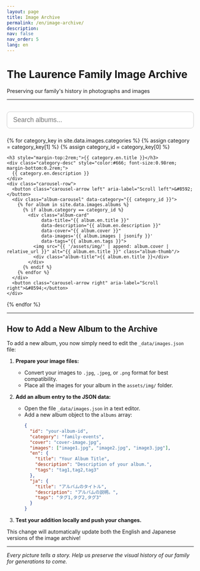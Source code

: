 ```yaml
---
layout: page
title: Image Archive
permalink: /en/image-archive/
description: 
nav: false
nav_order: 5
lang: en
---
```


# The Laurence Family Image Archive
Preserving our family's history in photographs and images

---

<!-- Search Bar -->
<div style="width: 100%; margin: 2rem 0 1.5rem 0; text-align: center;">
  <input id="imageSearchInput" type="text" placeholder="Search albums..." style="width: 100%; padding: 0.7rem 1rem; font-size: 1.1rem; border-radius: 8px; border: 1px solid #ccc;">
</div>

<!-- Netflix-style Album Gallery by Category with Carousel -->
<div class="image-gallery-section">
  {% for category_key in site.data.images.categories %}
    {% assign category = category_key[1] %}
    {% assign category_id = category_key[0] %}
    
    <h3 style="margin-top:2rem;">{{ category.en.title }}</h3>
    <div class="category-desc" style="color:#666; font-size:0.98rem; margin-bottom:0.2rem;">
      {{ category.en.description }}
    </div>
    <div class="carousel-row">
      <button class="carousel-arrow left" aria-label="Scroll left">&#8592;</button>
      <div class="album-carousel" data-category="{{ category_id }}">
        {% for album in site.data.images.albums %}
          {% if album.category == category_id %}
            <div class="album-card" 
                 data-title="{{ album.en.title }}" 
                 data-description="{{ album.en.description }}" 
                 data-cover="{{ album.cover }}" 
                 data-images='{{ album.images | jsonify }}' 
                 data-tags="{{ album.en.tags }}">
              <img src="{{ '/assets/img/' | append: album.cover | relative_url }}" alt="{{ album.en.title }}" class="album-thumb"/>
              <div class="album-title">{{ album.en.title }}</div>
            </div>
          {% endif %}
        {% endfor %}
      </div>
      <button class="carousel-arrow right" aria-label="Scroll right">&#8594;</button>
    </div>
  {% endfor %}
</div>

<!-- Modal for album images -->
<div id="albumModal" class="image-modal" style="display:none;">
  <div class="image-modal-content" style="max-width:700px; width:95vw;">
    <span class="image-modal-close">&times;</span>
    <h3 id="modalAlbumTitle">Album Title</h3>
    <p id="modalAlbumDescription">Album description goes here.</p>
    <div class="album-image-carousel-row">
      <button class="carousel-arrow left" id="albumLeftArrow" aria-label="Scroll left">&#8592;</button>
      <div class="album-image-carousel" id="albumImageCarousel">
        <!-- Images will be injected here -->
      </div>
      <button class="carousel-arrow right" id="albumRightArrow" aria-label="Scroll right">&#8594;</button>
    </div>
  </div>
</div>

<style>
.carousel-row {
  display: flex;
  align-items: center;
  margin: 1.5rem 0 2.5rem 0;
  width: 100%;
  max-width: 100%;
  box-sizing: border-box;
}
.album-carousel {
  display: flex;
  overflow-x: auto;
  scroll-behavior: smooth;
  gap: 1.5rem;
  padding: 1rem 0;
  flex: 1 1 auto;
  width: 100%;
  max-width: 100%;
  box-sizing: border-box;
}
.album-card {
  flex: 0 0 180px;
  width: 180px;
  height: 220px;
  cursor: pointer;
  transition: transform 0.2s;
  display: flex;
  flex-direction: column;
  align-items: center;
  justify-content: flex-end;
}
.album-card:hover {
  transform: scale(1.05);
}
.album-thumb {
  width: 100%;
  height: 160px;
  object-fit: cover;
  border-radius: 12px;
  box-shadow: 0 2px 8px rgba(0,0,0,0.07);
  margin-bottom: 0.5rem;
}
.album-title {
  font-size: 1.08rem;
  font-weight: 600;
  color: #555;
  text-align: center;
  margin-bottom: 0.5rem;
}
.album-image-carousel-row {
  display: flex;
  align-items: center;
  margin: 1.2rem 0 0.5rem 0;
  width: 100%;
  max-width: 100%;
  box-sizing: border-box;
}
.album-image-carousel {
  display: flex;
  overflow-x: auto;
  scroll-behavior: smooth;
  gap: 1.2rem;
  padding: 0.5rem 0;
  flex: 1 1 auto;
  width: 100%;
  max-width: 100%;
  box-sizing: border-box;
}
.album-image-card {
  flex: 0 0 160px;
  width: 160px;
  height: 120px;
  cursor: pointer;
  display: flex;
  align-items: center;
  justify-content: center;
  border-radius: 10px;
  overflow: hidden;
  background: #f5f5f5;
  box-shadow: 0 2px 8px rgba(0,0,0,0.07);
  transition: transform 0.2s;
}
.album-image-card:hover {
  transform: scale(1.05);
}
.album-image-thumb {
  width: 100%;
  height: 100%;
  object-fit: cover;
}
.carousel-arrow {
  background: #fff;
  border: 1px solid #ccc;
  border-radius: 50%;
  width: 38px;
  height: 38px;
  font-size: 1.5rem;
  color: #888;
  cursor: pointer;
  margin: 0 0.5rem;
  display: flex;
  align-items: center;
  justify-content: center;
  box-shadow: 0 2px 8px rgba(0,0,0,0.07);
  transition: background 0.2s, color 0.2s;
  z-index: 2;
}
.carousel-arrow:hover {
  background: #e50914;
  color: #fff;
}
.carousel-arrow[disabled] {
  opacity: 0.3;
  pointer-events: none;
}
.image-modal {
  position: fixed;
  z-index: 1000;
  left: 0; top: 0; width: 100vw; height: 100vh;
  background: rgba(0,0,0,0.5);
  display: flex;
  align-items: center;
  justify-content: center;
}
.image-modal-content {
  background: #fff;
  border-radius: 10px;
  padding: 2rem 2.5rem;
  max-width: 700px;
  width: 95vw;
  box-shadow: 0 4px 24px rgba(0,0,0,0.15);
  position: relative;
  text-align: center;
}
.image-modal-close {
  position: absolute;
  top: 1rem; right: 1.2rem;
  font-size: 2rem;
  color: #888;
  cursor: pointer;
}
@media (max-width: 600px) {
  .album-card {
    flex: 0 0 110px;
    width: 110px;
    height: 130px;
  }
  .album-thumb {
    height: 70px;
  }
  .album-image-card {
    flex: 0 0 80px;
    width: 80px;
    height: 60px;
  }
}
.category-desc {
  width: 100%;
  max-width: 100%;
  box-sizing: border-box;
}
</style>

<script>
document.addEventListener('DOMContentLoaded', function() {
  // Album modal logic
  const albumCards = document.querySelectorAll('.album-card');
  const albumModal = document.getElementById('albumModal');
  const modalAlbumTitle = document.getElementById('modalAlbumTitle');
  const modalAlbumDescription = document.getElementById('modalAlbumDescription');
  const albumImageCarousel = document.getElementById('albumImageCarousel');
  const albumClose = document.querySelector('.image-modal-close');
  const albumLeftArrow = document.getElementById('albumLeftArrow');
  const albumRightArrow = document.getElementById('albumRightArrow');

  let currentAlbumImages = [];
  let currentScroll = 0;

  albumCards.forEach(card => {
    card.addEventListener('click', function() {
      modalAlbumTitle.textContent = card.getAttribute('data-title');
      modalAlbumDescription.textContent = card.getAttribute('data-description');
      const images = JSON.parse(card.getAttribute('data-images'));
      currentAlbumImages = images;
      albumImageCarousel.innerHTML = '';
      images.forEach(img => {
        const imgCard = document.createElement('div');
        imgCard.className = 'album-image-card';
        imgCard.innerHTML = `<img src="{{ '/assets/img/' | relative_url }}${img}" alt="${img}" class="album-image-thumb"/>`;
        imgCard.addEventListener('click', function(e) {
          window.open(`{{ '/assets/img/' | relative_url }}${img}`, '_blank');
          e.stopPropagation();
        });
        albumImageCarousel.appendChild(imgCard);
      });
      albumModal.style.display = 'flex';
      albumImageCarousel.scrollLeft = 0;
      currentScroll = 0;
      updateAlbumArrows();
    });
  });

  albumClose.addEventListener('click', function() {
    albumModal.style.display = 'none';
  });

  window.addEventListener('click', function(event) {
    if (event.target === albumModal) {
      albumModal.style.display = 'none';
    }
  });

  function updateAlbumArrows() {
    // Show/hide arrows based on scroll position
    if (!albumImageCarousel) return;
    const scrollWidth = albumImageCarousel.scrollWidth;
    const clientWidth = albumImageCarousel.clientWidth;
    if (scrollWidth > clientWidth + 2) {
      albumLeftArrow.style.display = '';
      albumRightArrow.style.display = '';
    } else {
      albumLeftArrow.style.display = 'none';
      albumRightArrow.style.display = 'none';
    }
  }
  updateAlbumArrows();
  window.addEventListener('resize', updateAlbumArrows);

  albumLeftArrow.addEventListener('click', function() {
    const card = albumImageCarousel.querySelector('.album-image-card');
    let scrollAmount = card ? card.offsetWidth + 18 : 160;
    albumImageCarousel.scrollBy({ left: -scrollAmount, behavior: 'smooth' });
  });
  albumRightArrow.addEventListener('click', function() {
    const card = albumImageCarousel.querySelector('.album-image-card');
    let scrollAmount = card ? card.offsetWidth + 18 : 160;
    albumImageCarousel.scrollBy({ left: scrollAmount, behavior: 'smooth' });
  });

  // Album search filter
  const searchInput = document.getElementById('imageSearchInput');
  searchInput.addEventListener('input', function() {
    const query = searchInput.value.trim().toLowerCase();
    let anyVisible = false;
    document.querySelectorAll('.carousel-row').forEach(function(row) {
      const carousel = row.querySelector('.album-carousel');
      let cards = carousel ? carousel.querySelectorAll('.album-card') : [];
      let visibleCount = 0;
      cards.forEach(function(card) {
        const title = card.getAttribute('data-title') || '';
        const description = card.getAttribute('data-description') || '';
        const tags = card.getAttribute('data-tags') || '';
        const match = title.toLowerCase().includes(query) || description.toLowerCase().includes(query) || tags.toLowerCase().includes(query);
        card.style.display = match ? '' : 'none';
        if (match) visibleCount++;
      });
      row.style.display = (visibleCount > 0) ? '' : 'none';
      if (visibleCount > 0) anyVisible = true;
    });
    // Optionally, show a message if no results
  });
});
</script>

---

## How to Add a New Album to the Archive

To add a new album, you now simply need to edit the `_data/images.json` file:

1. **Prepare your image files:**
   - Convert your images to `.jpg`, `.jpeg`, or `.png` format for best compatibility.
   - Place all the images for your album in the `assets/img/` folder.

2. **Add an album entry to the JSON data:**
   - Open the file `_data/images.json` in a text editor.
   - Add a new album object to the `albums` array:
     ```json
     {
       "id": "your-album-id",
       "category": "family-events",
       "cover": "cover-image.jpg",
       "images": ["image1.jpg", "image2.jpg", "image3.jpg"],
       "en": {
         "title": "Your Album Title",
         "description": "Description of your album.",
         "tags": "tag1,tag2,tag3"
       },
       "ja": {
         "title": "アルバムのタイトル",
         "description": "アルバムの説明。",
         "tags": "タグ1,タグ2,タグ3"
       }
     }
     ```

3. **Test your addition locally and push your changes.**

This change will automatically update both the English and Japanese versions of the image archive!

---

*Every picture tells a story. Help us preserve the visual history of our family for generations to come.* 